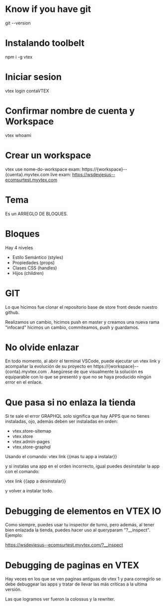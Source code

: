 # Know if you have git

git --version

# Instalando toolbelt

npm i -g vtex

# Iniciar sesion

vtex login contaVTEX

# Confirmar nombre de cuenta y Workspace

vtex whoami

# Crear un workspace

vtex use nome-do-workspace
exam: https://{workspace}--{cuenta}.myvtex.com
live exam: https://wsdevjesus--ecomsurtest.myvtex.com

# Tema

Es un ARREGLO DE BLOQUES.

# Bloques

Hay 4 niveles

- Estilo Semántico (styles)
- Propiedades (props)
- Clases CSS (handles)
- Hijos (children)

# GIT

Lo que hicimos fue clonar el repositorio base de store front desde nuestro github.

Realizamos un cambio, hicimos push en master y creamos una nueva rama "infocard" hicimos un cambio, commiteamos, push y guardamos.

# No olvide enlazar

En todo momento, al abrir el terminal VSCode, puede ejecutar un vtex link y acompañar la evolución de su proyecto en https://{workspace}--{conta}.myvtex.com . Asegúrese de que visualmente la solución es equiparable con lo que se presentó y que no se haya producido ningún error en el enlace.

# Que pasa si no enlaza la tienda

Si te sale el error GRAPHQL solo significa que hay APPS que no tienes instaladas, ojo, además deben ser instaladas en orden:

- vtex.store-sitemap
- vtex.store
- vtex.admin-pages
- vtex.store-graphql

Usando el comando: vtex link {{mas tu app a instalar}}

y si instalas una app en el orden incorrecto, igual puedes desinstalar la app con el comando:

vtex link {{app a desinstalar}}

y volver a instalar todo.

# Debugging de elementos en VTEX IO

Como siempre, puedes usar tu inspector de turno, pero además, al tener bien enlazada la tienda, puedes hacer uso al queryparam "?__inspect". Ejemplo:

https://wsdevjesus--ecomsurtest.myvtex.com/?__inspect

# Debugging de paginas en VTEX

Hay veces en los que se ven paginas antiguas de vtex 1 y para corregirlo se debe debuggear las apps y tratar de llevar las más críticas a la ultima versión.

Las que logramos ver fueron la colossus y la rewriter.
